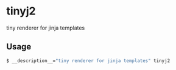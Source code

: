 tinyj2
======

tiny renderer for jinja templates

Usage
-----

```bash
$ __description__="tiny renderer for jinja templates" tinyj2
```